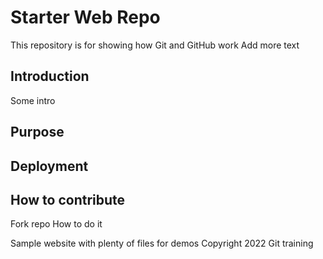 # Starter Web Repo

This repository is for showing how Git and GitHub work
Add more text

## Introduction

Some intro

## Purpose

## Deployment

## How to contribute

Fork repo
How to do it

Sample website with plenty of files for demos
Copyright 2022 Git training